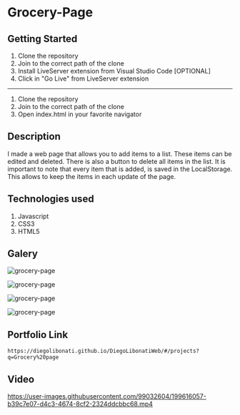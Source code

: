 # Grocery-Page

## Getting Started

1. Clone the repository
2. Join to the correct path of the clone
3. Install LiveServer extension from Visual Studio Code [OPTIONAL]
4. Click in "Go Live" from LiveServer extension

---

1. Clone the repository
2. Join to the correct path of the clone
3. Open index.html in your favorite navigator

## Description

I made a web page that allows you to add items to a list. These items can be edited and deleted. There is also a button to delete all items in the list. It is important to note that every item that is added, is saved in the LocalStorage. This allows to keep the items in each update of the page.

## Technologies used

1. Javascript
2. CSS3
3. HTML5

## Galery

![grocery-page](https://raw.githubusercontent.com/DiegoLibonati/DiegoLibonatiWeb/main/data/projects/Javascript/Imagenes/grocery-0.jpg)

![grocery-page](https://raw.githubusercontent.com/DiegoLibonati/DiegoLibonatiWeb/main/data/projects/Javascript/Imagenes/grocery-1.jpg)

![grocery-page](https://raw.githubusercontent.com/DiegoLibonati/DiegoLibonatiWeb/main/data/projects/Javascript/Imagenes/grocery-2.jpg)

![grocery-page](https://raw.githubusercontent.com/DiegoLibonati/DiegoLibonatiWeb/main/data/projects/Javascript/Imagenes/grocery-3.jpg)

## Portfolio Link

`https://diegolibonati.github.io/DiegoLibonatiWeb/#/projects?q=Grocery%20page`

## Video



https://user-images.githubusercontent.com/99032604/199616057-b39c7e07-d4c3-4674-8cf2-2324ddcbbc68.mp4

